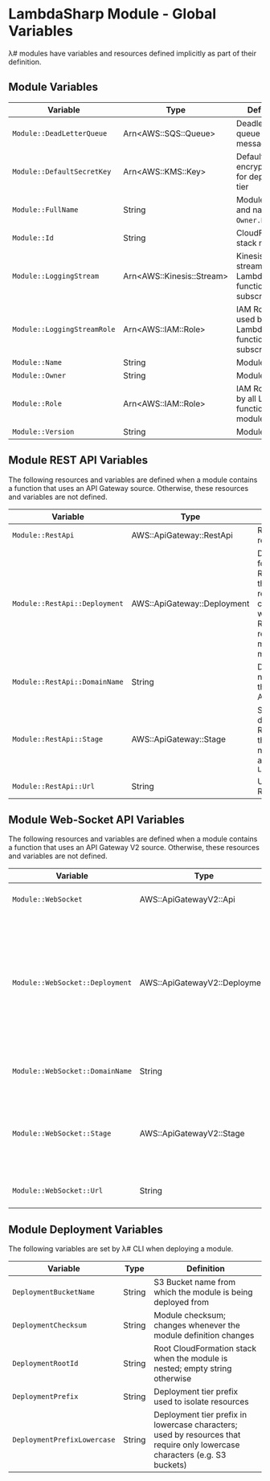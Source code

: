 # LambdaSharp Module - Global Variables

λ# modules have variables and resources defined implicitly as part of their definition.

## Module Variables

|Variable                      |Type                           |Definition                                    |
|------------------------------|-------------------------------|----------------------------------------------|
|`Module::DeadLetterQueue`     |Arn&lt;AWS::SQS::Queue&gt;     |Deadletter queue for failed messages
|`Module::DefaultSecretKey`    |Arn&lt;AWS::KMS::Key&gt;       |Default encryption key for deployment tier
|`Module::FullName`            |String                         |Module owner and name (e.g. `Owner.Name`)
|`Module::Id`                  |String                         |CloudFormation stack name
|`Module::LoggingStream`       |Arn&lt;AWS::Kinesis::Stream&gt;|Kinesis logging stream used by Lambda function logs subscription
|`Module::LoggingStreamRole`   |Arn&lt;AWS::IAM::Role&gt;      |IAM Role for used by Lambda function log subscription
|`Module::Name`                |String                         |Module name
|`Module::Owner`               |String                         |Module owner
|`Module::Role`                |Arn&lt;AWS::IAM::Role&gt;      |IAM Role used by all Lambda functions in the module
|`Module::Version`             |String                         |Module version

## Module REST API Variables

The following resources and variables are defined when a module contains a function that uses an API Gateway source. Otherwise, these resources and variables are not defined.

|Variable                      |Type                          |Definition                                    |
|------------------------------|------------------------------|----------------------------------------------|
|`Module::RestApi`             |AWS::ApiGateway::RestApi      |REST API resource
|`Module::RestApi::Deployment` |AWS::ApiGateway::Deployment   |Deployment for the REST API; this resource changes whenever a REST API resource or method is modified
|`Module::RestApi::DomainName` |String                        |Domain name of theREST API
|`Module::RestApi::Stage`      |AWS::ApiGateway::Stage        |Stage for deploying REST API; the stage name is always `LATEST`
|`Module::RestApi::Url`        |String                        |URL of the REST API

## Module Web-Socket API Variables

The following resources and variables are defined when a module contains a function that uses an API Gateway V2 source. Otherwise, these resources and variables are not defined.

|Variable                      |Type                            |Definition                                    |
|------------------------------|--------------------------------|----------------------------------------------|
|`Module::WebSocket`             |AWS::ApiGatewayV2::Api        |Web-Socket API resource
|`Module::WebSocket::Deployment` |AWS::ApiGatewayV2::Deployment |Deployment for the Web-Socket API; this resource changes whenever an Web-Socket API resource or method is modified
|`Module::WebSocket::DomainName` |String                        |Domain name of the Web-Socket API
|`Module::WebSocket::Stage`      |AWS::ApiGatewayV2::Stage      |Stage for deploying Web-Socket API; the stage name is always `LATEST`
|`Module::WebSocket::Url`        |String                        |URL of the Web-Socket API

## Module Deployment Variables

The following variables are set by λ# CLI when deploying a module.

|Variable                      |Type                           |Definition                                    |
|------------------------------|-------------------------------|----------------------------------------------|
|`DeploymentBucketName`        |String                         |S3 Bucket name from which the module is being deployed from
|`DeploymentChecksum`          |String                         |Module checksum; changes whenever the module definition changes
|`DeploymentRootId`            |String                         |Root CloudFormation stack when the module is nested; empty string otherwise
|`DeploymentPrefix`            |String                         |Deployment tier prefix used to isolate resources
|`DeploymentPrefixLowercase`   |String                         |Deployment tier prefix in lowercase characters; used by resources that require only lowercase characters (e.g. S3 buckets)
